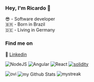 ### Hey, I'm Ricardo 👋

:sunglasses: - Software developer  
:brazil: - Born in Brazil  
:de: - Living in Germany  


### Find me on

:briefcase: [Linkedin](https://www.linkedin.com/in/ricardoferreirades/)

<!--
**ricardoferreirades/ricardoferreirades** is a ✨ _special_ ✨ repository because its `README.md` (this file) appears on your GitHub profile.

Here are some ideas to get you started:

- 🔭 I’m currently working on ...
- 🌱 I’m currently learning ...
- 👯 I’m looking to collaborate on ...
- 🤔 I’m looking for help with ...
- 💬 Ask me about ...
- 📫 How to reach me: ...
- 😄 Pronouns: ...
- ⚡ Fun fact: ...
-->

![NodeJS](https://img.shields.io/badge/-NodeJS-339933?logo=node.js&logoColor=white&style=flat) ![Angular](https://img.shields.io/badge/-Angular-DD0031?logo=angular&style=flat) ![React](https://img.shields.io/badge/-ReactJs-61DAFB?logo=react&logoColor=white&style=flat) [![solidity](https://img.shields.io/badge/solidity-002fa7?logo=solidity)]()

<img src="https://github-readme-stats.vercel.app/api/top-langs?username=ricardoferreirades&hide=css,html,tsql,scss&show_icons=true&locale=en&layout=compact&theme=chartreuse-dark" alt="ovi" />

  <img align="center" src="https://github-readme-stats.vercel.app/api?username=ricardoferreirades&include_all_commits=true&count_private=true&show_icons=true&line_height=20&title_color=2B5BBD&icon_color=1124BB&text_color=A1A1A1&bg_color=0,000000,130F40" alt="my Github Stats"/>
  
  
<img src="https://github-readme-streak-stats.herokuapp.com/?user=ricardoferreirades&theme=tokyonight" alt="mystreak"/>
  
  
  
  

